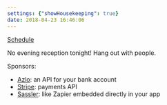 ```yaml
---
settings: {"showHousekeeping": true}
date: 2018-04-23 16:46:06
---
```


[Schedule](http://www.microconf.com/growth/schedule/)

No evening reception tonight! Hang out with people.

Sponsors:

* [Azlo](https://www.azlo.com/tech/): an API for your bank account
* [Stripe](https://stripe.com): payments API
* [Sassler](https://www.saasler.com/): like Zapier embedded directly in your app
